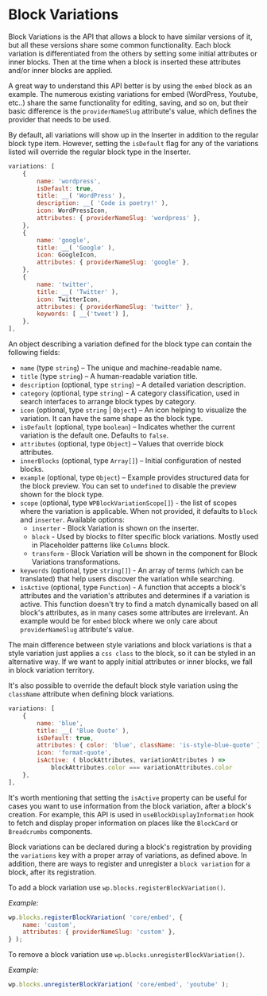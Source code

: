 # Block Variations

Block Variations is the API that allows a block to have similar versions of it, but all these versions share some common functionality. Each block variation is differentiated from the others by setting some initial attributes or inner blocks. Then at the time when a block is inserted these attributes and/or inner blocks are applied.

A great way to understand this API better is by using the `embed` block as an example. The numerous existing variations for embed (WordPress, Youtube, etc..) share the same functionality for editing, saving, and so on, but their basic difference is the `providerNameSlug` attribute's value, which defines the provider that needs to be used.

By default, all variations will show up in the Inserter in addition to the regular block type item. However, setting the `isDefault` flag for any of the variations listed will override the regular block type in the Inserter.

```js
variations: [
    {
		name: 'wordpress',
		isDefault: true,
		title: __( 'WordPress' ),
		description: __( 'Code is poetry!' ),
		icon: WordPressIcon,
		attributes: { providerNameSlug: 'wordpress' },
	},
	{
		name: 'google',
		title: __( 'Google' ),
		icon: GoogleIcon,
		attributes: { providerNameSlug: 'google' },
	},
	{
		name: 'twitter',
		title: __( 'Twitter' ),
		icon: TwitterIcon,
		attributes: { providerNameSlug: 'twitter' },
		keywords: [ __('tweet') ],
	},
],
```

An object describing a variation defined for the block type can contain the following fields:

-   `name` (type `string`) – The unique and machine-readable name.
-   `title` (type `string`) – A human-readable variation title.
-   `description` (optional, type `string`) – A detailed variation description.
-   `category` (optional, type `string`) - A category classification, used in search interfaces to arrange block types by category.
-   `icon` (optional, type `string` | `Object`) – An icon helping to visualize the variation. It can have the same shape as the block type.
-   `isDefault` (optional, type `boolean`) – Indicates whether the current variation is the default one. Defaults to `false`.
-   `attributes` (optional, type `Object`) – Values that override block attributes.
-   `innerBlocks` (optional, type `Array[]`) – Initial configuration of nested blocks.
-   `example` (optional, type `Object`) – Example provides structured data for the block preview. You can set to `undefined` to disable the preview shown for the block type.
-   `scope` (optional, type `WPBlockVariationScope[]`) - the list of scopes where the variation is applicable. When not provided, it defaults to `block` and `inserter`. Available options:
    -   `inserter` - Block Variation is shown on the inserter.
    -   `block` - Used by blocks to filter specific block variations. Mostly used in Placeholder patterns like `Columns` block.
    -   `transform` - Block Variation will be shown in the component for Block Variations transformations.
-   `keywords` (optional, type `string[]`) - An array of terms (which can be translated) that help users discover the variation while searching.
-   `isActive` (optional, type `Function`) - A function that accepts a block's attributes and the variation's attributes and determines if a variation is active. This function doesn't try to find a match dynamically based on all block's attributes, as in many cases some attributes are irrelevant. An example would be for `embed` block where we only care about `providerNameSlug` attribute's value.

The main difference between style variations and block variations is that a style variation just applies a `css class` to the block, so it can be styled in an alternative way. If we want to apply initial attributes or inner blocks, we fall in block variation territory.

It's also possible to override the default block style variation using the `className` attribute when defining block variations.

```js
variations: [
	{
		name: 'blue',
		title: __( 'Blue Quote' ),
		isDefault: true,
		attributes: { color: 'blue', className: 'is-style-blue-quote' },
		icon: 'format-quote',
		isActive: ( blockAttributes, variationAttributes ) =>
			blockAttributes.color === variationAttributes.color
	},
],
```

It's worth mentioning that setting the `isActive` property can be useful for cases you want to use information from the block variation, after a block's creation. For example, this API is used in `useBlockDisplayInformation` hook to fetch and display proper information on places like the `BlockCard` or `Breadcrumbs` components.

Block variations can be declared during a block's registration by providing the `variations` key with a proper array of variations, as defined above. In addition, there are ways to register and unregister a `block variation` for a block, after its registration.

To add a block variation use `wp.blocks.registerBlockVariation()`.

_Example:_

```js
wp.blocks.registerBlockVariation( 'core/embed', {
	name: 'custom',
	attributes: { providerNameSlug: 'custom' },
} );
```

To remove a block variation use `wp.blocks.unregisterBlockVariation()`.

_Example:_

```js
wp.blocks.unregisterBlockVariation( 'core/embed', 'youtube' );
```

